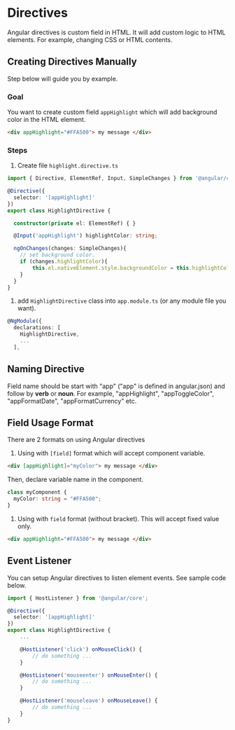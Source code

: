# Directives

Angular directives is custom field in HTML. It will add custom logic to HTML elements. For example, changing CSS or HTML contents.

## Creating Directives Manually

Step below will guide you by example.

### Goal

You want to create custom field `appHighlight` which will add background color in the HTML element.

```html
<div appHighlight="#FFA500"> my message </div>
```

### Steps

1. Create file `highlight.directive.ts`

```ts
import { Directive, ElementRef, Input, SimpleChanges } from '@angular/core';

@Directive({
  selector: '[appHighlight]'
})
export class HighlightDirective {

  constructor(private el: ElementRef) { }

  @Input('appHighlight') highlightColor: string;

  ngOnChanges(changes: SimpleChanges){
    // set background color.
    if (changes.highlightColor){
        this.el.nativeElement.style.backgroundColor = this.highlightColor;
    }
  }
}
```

1. add `HighlightDirective` class into `app.module.ts` (or any module file you want).

```ts
@NgModule({
  declarations: [
    HighlightDirective,
    ...
  ],
```

## Naming Directive

Field name should be start with "app" ("app" is defined in angular.json) and follow by **verb** or **noun**. For example, "appHighlight", "appToggleColor", "appFormatDate", "appFormatCurrency" etc.

## Field Usage Format

There are 2 formats on using Angular directives

1. Using with `[field]` format which will accept component variable.

```html
<div [appHighlight]="myColor"> my message </div>
```

Then, declare variable name in the component.

```ts
class myComponent {
  myColor: string = "#FFA500";
}
```

1. Using with `field` format (without bracket). This will accept fixed value only.

```html
<div appHighlight="#FFA500"> my message </div>
```

## Event Listener

You can setup Angular directives to listen element events. See sample code below.

```ts
import { HostListener } from '@angular/core';

@Directive({
  selector: '[appHighlight]'
})
export class HighlightDirective {
    ...

    @HostListener('click') onMouseClick() {
        // do something ...
    }

    @HostListener('mouseenter') onMouseEnter() { 
        // do something ...
    }

    @HostListener('mouseleave') onMouseLeave() {
        // do something ...
    }
}
```
